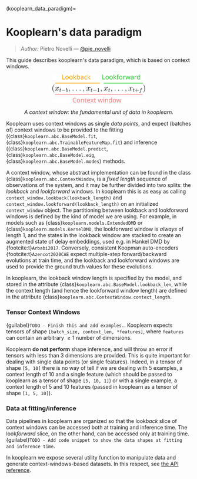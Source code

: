 (kooplearn_data_paradigm)=
# Kooplearn's data paradigm

> _Author:_ Pietro Novelli — [@pie_novelli](https://twitter.com/pie_novelli)

This guide describes kooplearn's data paradigm, which is based on context windows. 

<p align = "center">
  <img src="../_static/_images/context_window_scheme.svg" alt="context-window-scheme" style="width:50%;"/>
</p>
<p align = "center"><em>A context window: the fundamental unit of data in kooplearn.  </em></p>

Kooplearn uses context windows as single _data points_, and expect (batches of) context windows to be provided to the fitting ({class}`kooplearn.abc.BaseModel.fit`, {class}`kooplearn.abc.TrainableFeatureMap.fit`) and inference ({class}`kooplearn.abc.BaseModel.predict`, {class}`kooplearn.abc.BaseModel.eig`, {class}`kooplearn.abc.BaseModel.modes`) methods.

A context window, whose abstract implementation can be found in the class {class}`kooplearn.abc.ContextWindow`, is a _fixed length_ sequence of observations of the system, and it may be further divided into two splits: the _lookback_ and _lookforward_ windows. In kooplearn this is as easy as calling `context_window.lookback(lookback_length)` and `context_window.lookforward(lookback_length)` on an initialized `context_window` object. The partitioning between lookback and lookforward windows is defined by the kind of model we are using. For example, in models such as {class}`kooplearn.models.ExtendedDMD` or {class}`kooplearn.models.KernelDMD`, the lookforward window is _always_ of length 1, and the states in the lookback window are stacked to create an augmented state of delay embeddings, used e.g. in Hankel DMD by {footcite:t}`Arbabi2017`. Conversely, consistent Koopman auto-encoders {footcite:t}`Azencot2020CAE` expect multiple-step forward/backward evolutions at train time, and the lookback and lookforward windows are used to provide the ground truth values for these evolutions.

In kooplearn, the lookback window length is specified by the model, and stored in the attribute {class}`kooplearn.abc.BaseModel.lookback_len`, while the context length (and hence the lookforward window length) are defined in the attribute {class}`kooplearn.abc.ContextWindow.context_length`. 

### Tensor Context Windows

{guilabel}`TODO - Finish this and add examples.`.
Kooplearn expects tensors of shape `[batch_size, context_len, *features]`, where `features` can contain an arbitrary $\geq 1$ number of dimensions. 

Kooplearn **do not perform** shape inference, and will throw an error if tensors with less than $3$ dimensions are provided. This is quite important for dealing with single data points (or single features). Indeed, in a tensor of shape `[5, 10]` there is no way of tell if we are dealing with $5$ examples, a context length of $10$ and a single feature (which should be passed to kooplearn as a tensor of shape `[5, 10, 1]`) or with a single example, a context length of $5$ and $10$ features (passed in kooplearn as a tensor of shape `[1, 5, 10]`).

### Data at fitting/inference
Data pipelines in kooplearn are organized so that the look*back* slice of context windows can be accessed both at training and inference time. The look*forward* slice, on the other hand, can be accessed only at training time. {guilabel}`TODO - Add code snippet to show the data shapes at fitting and inference time`.

In kooplearn we expose several utility function to manipulate data and generate context-windows-based datasets. In this respect, see [the API reference](data_api).

```{footbibliography}
```